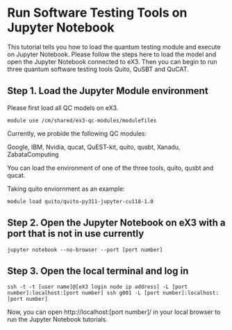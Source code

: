 # Run Software Testing Tools on Jupyter Notebook
This tutorial tells you how to load the quantum testing module and execute on Jupyter Notebook. Please follow the steps here to load the model and open the Jupyter Notebook connected to eX3. Then you can begin to run three quantum software testing tools Quito, QuSBT and QuCAT.

## Step 1. Load the Jupyter Module environment
Please first load all QC models on eX3.
```
module use /cm/shared/ex3-qc-modules/modulefiles
```

Currently, we probide the following QC modules:

Google,  IBM,  Nvidia,  qucat,  QuEST-kit,  quito,  qusbt,  Xanadu,  ZabataComputing

You can load the environment of one of the three tools, quito, qusbt and qucat.

Taking quito enviornment as an example:
```
module load quito/quito-py311-jupyter-cu118-1.0
```

## Step 2. Open the Jupyter Notebook on eX3 with a port that is not in use currently
```
jupyter notebook --no-browser --port [port number]
```

## Step 3. Open the local terminal and log in
```
ssh -t -t [user name]@[eX3 login node ip address] -L [port number]:localhost:[port number] ssh g001 -L [port number]:localhost:[port number]
```

Now, you can open http://localhost:[port number]/ in your local browser to run the Jupyter Notebook tutorials.
